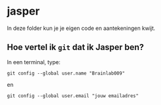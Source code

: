 # jasper

In deze folder kun je je eigen code en aantekeningen kwijt.

## Hoe vertel ik `git` dat ik Jasper ben?

In een terminal, type:

```
git config --global user.name "Brainlab009"
```

en

```
git config --global user.email "jouw emailadres"
```

